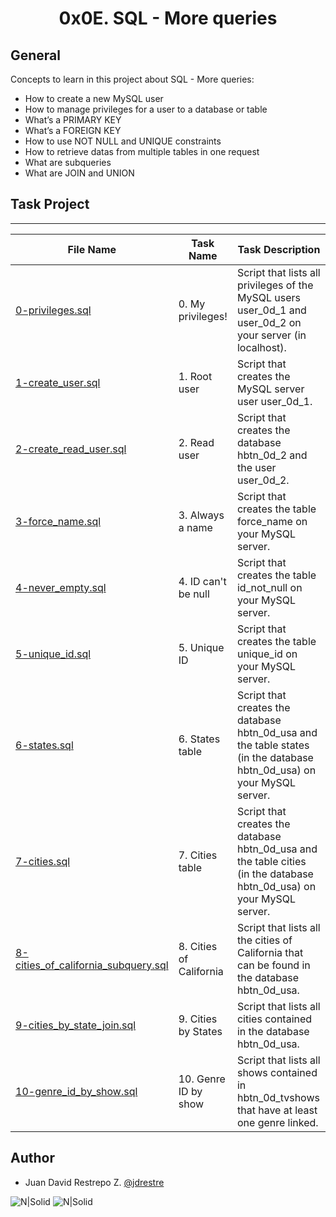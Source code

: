 <h1 align="center">0x0E. SQL - More queries</h1>


## General

Concepts to learn in this project about SQL - More queries:

- How to create a new MySQL user
- How to manage privileges for a user to a database or table
- What’s a PRIMARY KEY
- What’s a FOREIGN KEY
- How to use NOT NULL and UNIQUE constraints
- How to retrieve datas from multiple tables in one request
- What are subqueries
- What are JOIN and UNION

## Task Project
---
File Name|Task Name|Task Description
---|---|---
[0-privileges.sql](https://github.com/jdrestre/holbertonschool-higher_level_programming/tree/master/0x0E-SQL_more_queries/0-privileges.sql)|0. My privileges! |Script that lists all privileges of the MySQL users user_0d_1 and user_0d_2 on your server (in localhost).
[1-create_user.sql](https://github.com/jdrestre/holbertonschool-higher_level_programming/tree/master/0x0E-SQL_more_queries/1-create_user.sql)|1. Root user|Script that creates the MySQL server user user_0d_1.
[2-create_read_user.sql](https://github.com/jdrestre/holbertonschool-higher_level_programming/tree/master/0x0E-SQL_more_queries/2-create_read_user.sql)|2. Read user|Script that creates the database hbtn_0d_2 and the user user_0d_2.
[3-force_name.sql](https://github.com/jdrestre/holbertonschool-higher_level_programming/tree/master/0x0E-SQL_more_queries/3-force_name.sql)|3. Always a name|Script that creates the table force_name on your MySQL server.
[4-never_empty.sql](https://github.com/jdrestre/holbertonschool-higher_level_programming/tree/master/0x0E-SQL_more_queries/4-never_empty.sql)|4. ID can't be null|Script that creates the table id_not_null on your MySQL server.
[5-unique_id.sql](https://github.com/jdrestre/holbertonschool-higher_level_programming/tree/master/0x0E-SQL_more_queries/5-unique_id.sql)|5. Unique ID|Script that creates the table unique_id on your MySQL server.
[6-states.sql](https://github.com/jdrestre/holbertonschool-higher_level_programming/tree/master/0x0E-SQL_more_queries/6-states.sql)|6. States table|Script that creates the database hbtn_0d_usa and the table states (in the database hbtn_0d_usa) on your MySQL server.
[7-cities.sql](https://github.com/jdrestre/holbertonschool-higher_level_programming/tree/master/0x0E-SQL_more_queries/7-cities.sql)|7. Cities table|Script that creates the database hbtn_0d_usa and the table cities (in the database hbtn_0d_usa) on your MySQL server.
[8-cities_of_california_subquery.sql](https://github.com/jdrestre/holbertonschool-higher_level_programming/tree/master/0x0E-SQL_more_queries/8-cities_of_california_subquery.sql)|8. Cities of California|Script that lists all the cities of California that can be found in the database hbtn_0d_usa.
[9-cities_by_state_join.sql](https://github.com/jdrestre/holbertonschool-higher_level_programming/tree/master/0x0E-SQL_more_queries/9-cities_by_state_join.sql)|9. Cities by States|Script that lists all cities contained in the database hbtn_0d_usa.
[10-genre_id_by_show.sql](https://github.com/jdrestre/holbertonschool-higher_level_programming/tree/master/0x0E-SQL_more_queries/10-genre_id_by_show.sql)|10. Genre ID by show|Script that lists all shows contained in hbtn_0d_tvshows that have at least one genre linked.



## Author

- Juan David Restrepo Z. [@jdrestre](https://twitter.com/jdrestre)

![N|Solid](https://www.holbertonschool.com/holberton-logo.png) ![N|Solid](https://intranet.hbtn.io/assets/holberton-logo-coral-27055cb2f875eb10bf3b3942e52a24581bc0667695bdc856d4f08b469b678000.png)
